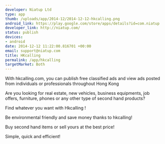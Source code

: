 ```yaml
--- 
developer: Niatup Ltd
type: app
thumb: /uploads/app/2014-12/2014-12-12-hkcalling.png
android_link: https://play.google.com/store/apps/details?id=com.niatup.hkcalling
developer_link: http://niatup.com/
status: publish
devices: 
- android
date: 2014-12-12 11:22:00.816701 +00:00
email: support@niatup.com
title: HKcalling
permalink: /app/hkcalling
targetMarket: Both
---
```


With hkcalling.com, you can publish free classified ads and view ads posted from individuals or professionals throughout Hong Kong

Are you looking for real estate, new vehicles, business equipments, job offers, furniture, phones or any other type of second hand products?

Find whatever you want with Hkcalling !

Be environmental friendly and save money thanks to hkcalling!

Buy second hand items or sell yours at the best price!

Simple, quick and efficient!
